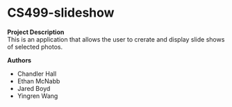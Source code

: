 # CS499-slideshow

**Project Description**\
This is an application that allows the user to crerate and display slide shows of selected photos.

**Authors**
- Chandler Hall
- Ethan McNabb
- Jared Boyd
- Yingren Wang
